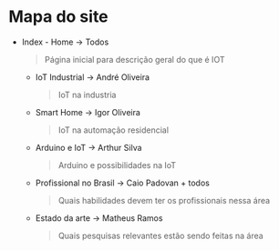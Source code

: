 # Mapa do site

* Index - Home -> Todos
    > Página inicial para descrição geral do que é IOT
    * IoT Industrial -> André Oliveira
        > IoT na industria
    * Smart Home -> Igor Oliveira
        > IoT na automação residencial
    * Arduino e IoT -> Arthur Silva
        > Arduino e possibilidades na IoT
    * Profissional no Brasil -> Caio Padovan + todos
        > Quais habilidades devem ter os profissionais nessa área
    * Estado da arte -> Matheus Ramos
        > Quais pesquisas relevantes estão sendo feitas na área